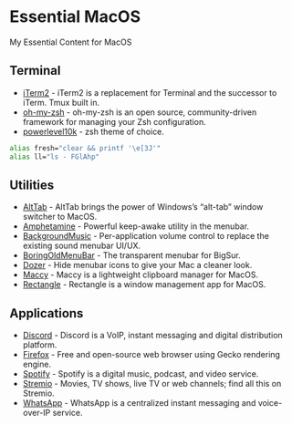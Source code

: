 # Essential MacOS
My Essential Content for MacOS

## Terminal
* [iTerm2](https://iterm2.com/) - iTerm2 is a replacement for Terminal and the successor to iTerm. Tmux built in.
* [oh-my-zsh](https://ohmyz.sh/) - oh-my-zsh is an open source, community-driven framework for managing your Zsh configuration.
* [powerlevel10k](https://github.com/romkatv/powerlevel10k) - zsh theme of choice.

```sh
alias fresh="clear && printf '\e[3J'"
alias ll="ls - FGlAhp"
```

## Utilities
* [AltTab](https://github.com/lwouis/alt-tab-macos) - AltTab brings the power of Windows’s “alt-tab” window switcher to MacOS.
* [Amphetamine](https://apps.apple.com/us/app/amphetamine/id937984704?mt=12) - Powerful keep-awake utility in the menubar.
* [BackgroundMusic](https://github.com/kyleneideck/BackgroundMusic) - Per-application volume control to replace the existing sound menubar UI/UX.
* [BoringOldMenuBar](https://www.publicspace.net/BoringOldMenuBar/) - The transparent menubar for BigSur.
* [Dozer](https://github.com/Mortennn/Dozer) - Hide menubar icons to give your Mac a cleaner look.
* [Maccy](https://github.com/p0deje/Maccy) - Maccy is a lightweight clipboard manager for MacOS.
* [Rectangle](https://github.com/rxhanson/Rectangle) - Rectangle is a window management app for MacOS.

## Applications
* [Discord](https://discord.com/download) - Discord is a VoIP, instant messaging and digital distribution platform.
* [Firefox](https://www.mozilla.org/en-CA/firefox/products/) - Free and open-source web browser using Gecko rendering engine.
* [Spotify](https://www.spotify.com/us/download/) - Spotify is a digital music, podcast, and video service.
* [Stremio](https://www.stremio.com/) - Movies, TV shows, live TV or web channels; find all this on Stremio.
* [WhatsApp](https://www.whatsapp.com/download/?lang=en) - WhatsApp is a centralized instant messaging and voice-over-IP service.

